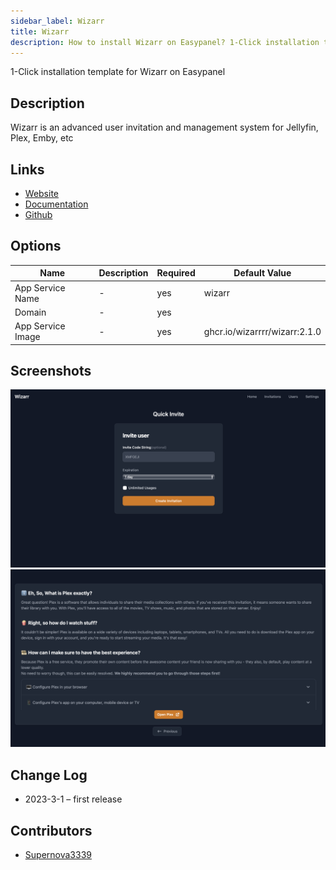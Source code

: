 ```yaml
---
sidebar_label: Wizarr
title: Wizarr
description: How to install Wizarr on Easypanel? 1-Click installation template for Wizarr on Easypanel
---
```


<!-- generated -->

1-Click installation template for Wizarr on Easypanel

## Description

Wizarr is an advanced user invitation and management system for Jellyfin, Plex, Emby, etc

## Links

- [Website](https://wizarr.dev)
- [Documentation](https://docs.wizarr.dev)
- [Github](https://github.com/Wizarrrr/wizarr)

## Options

Name | Description | Required | Default Value
-|-|-|-
App Service Name | - | yes | wizarr
Domain | - | yes | 
App Service Image | - | yes | ghcr.io/wizarrrr/wizarr:2.1.0

## Screenshots

![Wizarr Screenshot](./assets/screenshot1.png)
![Wizarr Screenshot](./assets/screenshot2.png)

## Change Log

- 2023-3-1 – first release

## Contributors

- [Supernova3339](https://github.com/Supernova3339)
